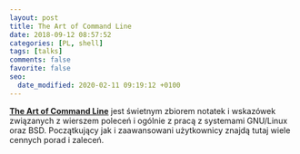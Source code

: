 ```yaml
---
layout: post
title: The Art of Command Line
date: 2018-09-12 08:57:52
categories: [PL, shell]
tags: [talks]
comments: false
favorite: false
seo:
  date_modified: 2020-02-11 09:19:12 +0100
---
```


<a href="https://github.com/jlevy/the-art-of-command-line" target="_blank"><b>The Art of Command Line</b></a> jest świetnym zbiorem notatek i wskazówek związanych z wierszem poleceń i ogólnie z pracą z systemami GNU/Linux oraz BSD. Początkujący jak i zaawansowani użytkownicy znajdą tutaj wiele cennych porad i zaleceń.
